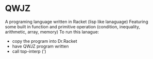 # QWJZ
A programing language written in Racket (lisp like lanaguage)
Featuring some built in function and primitive operation (condition, inequality, arithmetic, array, memory)
To run this lanague:
- copy the program into Dr.Racket
- have QWJZ program written
- call top-interp ('<QWJZ program>)
